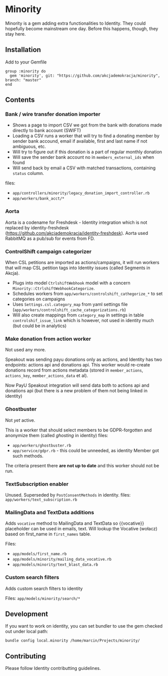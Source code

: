 # Minority

Minority is a gem adding extra functionalities to Identity.
They could hopefully become mainstream one day. Before this happens, though, they stay here.


## Installation

Add to your Gemfile

```
group :minority do
  gem 'minority', git: "https://github.com/akcjademokracja/minority", branch: "master"
end
```

## Contents 

### Bank / wire transfer donation importer

- Shows a page to import CSV we got from the bank with donations made directly to bank account (SWIFT)
- Loading a CSV runs a worker that will try to find a donating member by sender bank accound, email if available, first and last name if not ambiguous, etc.
- Will try to figure out if this donation is a part of regular monthly donation
- Will save the sender bank account no in `members_external_ids` when found
- Will send back by email a CSV with matched transactions, containing `status` column.

files:
- `app/controllers/minority/legacy_donation_import_controller.rb`
- `app/workers/bank_acct/*`


### Aorta 
Aorta is a codename for Freshdesk - Identity integration which is not replaced by identity-freshdesk (https://github.com/akcjademokracja/identity-freshdesk). 
Aorta used RabbitMQ as a pub/sub for events from FD.


### ControlShift campaign categorizer

When CSL petitions are imported as actions/campaigns, it will run workers that
will map CSL petition tags into Identity issues (called Segments in Akcja).

- Plugs into model `CtrlshiftWebhook` model with a concern `Minority::CtrlshiftWebhookCategorize`.
- Schedules workers from `app/workers/controlshift_cathegorize_*` to set categories on campaigns
- Uses `Settings.csl.category_map` from yaml settings file (`app/workers/controlshift_cache_categorizations.rb`)
- Will also create mappings from `category_map` in settings in table `controlshif_issue_link` which is however, not used in identity much (but could be in analytics) 


### Make donation from action worker

Not used any more.

Speakout was sending payu donations only as actions, and Identity has two endpoints: actions api and donations api. This worker would re-create donations record from actions metadata (stored in `member_actions`, `actions_key`, `member_actions_data` et al). 

Now PayU Speakout integration will send data both to actions api and donations api (but there is a new problem of them not being linked in identity)


### Ghostbuster

Not _yet_ active.

This is a worker that should select members to be GDPR-forgotten and anonymize them (called _ghosting_ in identity) 
files: 
- `app/workers/ghostbuster.rb`
- `app/service/gdpr.rb` - this could be unneeded, as identity Member got such methods.

The criteria present there **are not up to date** and this worker should not be run.


### TextSubscription enabler 

Unused. Superseded by `PostConsentMethods` in identity.
files: `app/workers/text_subscription.rb`

### MailingData and TextData additions

Adds `vocative` method to MailingData and TextData so {{vocative}} placeholder can be used in emails, text. Will lookup the Vocative (wołacz) based on first_name in `first_names` table.

Files:
- `app/models/first_name.rb`
- `app/models/minority/mailing_data_vocative.rb`
- `app/models/minority/text_blast_data.rb`


### Custom search filters

Adds custom search filters to identity

Files: `app/models/minority/search/*`


## Development

If you want to work on identity, you can set bundler to use the gem checked out under local path:

`bundle config local.minority /home/marcin/Projects/minority/ ` 

## Contributing

Please follow Identity contributting guidelines.
